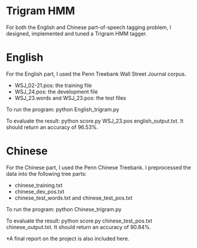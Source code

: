 # Trigram HMM

For both the English and Chinese part-of-speech tagging problem, I designed, implemented and tuned a Trigram HMM tagger. 

# English
For the English part, I used the Penn Treebank Wall Street Journal corpus. 
- WSJ_02-21.pos: the training file 
- WSJ_24.pos: the development file
- WSJ_23.words and WSJ_23.pos: the test files  

To run the program: python English_trigram.py

To evaluate the result: python score.py WSJ_23.pos english_output.txt. It should return an accuracy of 96.53%. 

# Chinese
For the Chinese part, I used the Penn Chinese Treebank. I preprocessed the data into the following tree parts:
- chinese_training.txt
- chinese_dev_pos.txt
- chinese_test_words.txt and chinese_test_pos.txt

To run the program: python Chinese_trigram.py

To evaluate the result: python score.py chinese_test_pos.txt chinese_output.txt. It should return an accuracy of 90.84%. 

*A final report on the project is also included here. 
